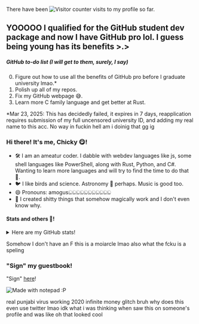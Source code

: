 There have been ![Visitor counter](http://profile-counter.glitch.me/CaptainChicky/count.svg) visits to my profile so far.

## YOOOOO I qualified for the GitHub student dev package and now I have GitHub pro lol. I guess being young has its benefits >.>

##### GitHub to-do list (I will get to them, surely, I say)
0) Figure out how to use all the benefits of GitHub pro before I graduate university lmao.*
1) Polish up all of my repos.
2) Fix my GitHub webpage 😅.
3) Learn more C family language and get better at Rust.

*Mar 23, 2025: This has decidedly failed, it expires in 7 days, reapplication requires submission of my full uncensored university ID, and adding my real name to this acc. No way in fuckin hell am i doinig that gg ig

### Hi there! It's me, Chicky 😋!
- 🛠 I am an ameatur coder. I dabble with webdev languages like js, some shell languages like PowerShell, along with Rust, Python, and C#. Wanting to learn more languages and will try to find the time to do that 🤣.
- 🐦 I like birds and science. Astronomy 🤔 perhaps. Music is good too.
- 😄 Pronouns: amogusඞඞඞඞඞඞඞඞඞඞඞ
- 💼 I created shitty things that somehow magically work and I don't even know why.


#### Stats and others 🤗!
<details>
  <summary>Here are my GitHub stats!</summary>

  ![Chicky's github stats](https://github-readme-stats.vercel.app/api?username=CaptainChicky&theme=blueberry&show_icons=true)
  [![Top Langs](https://github-readme-stats.vercel.app/api/top-langs/?username=CaptainChicky&theme=blueberry&show_icons=true)](https://github.com/anuraghazra/github-readme-stats)
</details>

Somehow I don't have an F this is a moiarcle lmao also what the fcku is a speling

### "Sign" my guestbook!
"Sign" [here](https://twitter.com/intent/tweet?text=Hi%20%40CaptChicky%20%F0%9F%91%8B.%20I'm%20saying%20hi%20from%20your%20Github%20profile!%20(https%3A%2F%2Fgithub.com%2FCaptainChicky)%0A%0A)!

![Made with notepad :P](https://user-images.githubusercontent.com/85041/87268983-f05eb380-c499-11ea-8945-2de4d4a271d1.png)

real punjabi virus working 2020 infinite money glitch 
bruh why does this even use twitter lmao idk what i was thinking when saw this on someone's profile and was like oh that looked cool
